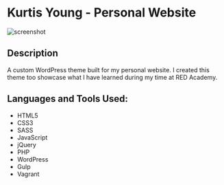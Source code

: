 # Kurtis Young - Personal Website
![screenshot](https://cloud.githubusercontent.com/assets/18318804/16754869/04ddb186-47ac-11e6-9312-2db3542eb039.jpg)

## Description
A custom WordPress theme built for my personal website. I created this theme too showcase what I have learned during my time at RED Academy.

## Languages and Tools Used:
- HTML5
- CSS3
- SASS
- JavaScript
- jQuery
- PHP
- WordPress
- Gulp
- Vagrant
